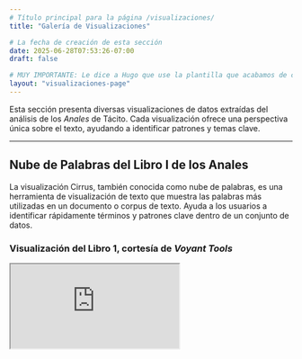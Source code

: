 ```yaml
---
# Título principal para la página /visualizaciones/
title: "Galería de Visualizaciones"

# La fecha de creación de esta sección
date: 2025-06-28T07:53:26-07:00
draft: false

# MUY IMPORTANTE: Le dice a Hugo que use la plantilla que acabamos de crear.
layout: "visualizaciones-page" 
---
```


Esta sección presenta diversas visualizaciones de datos extraídas del análisis de los *Anales* de Tácito. Cada visualización ofrece una perspectiva única sobre el texto, ayudando a identificar patrones y temas clave.

---

## Nube de Palabras del Libro I de los Anales

La visualización Cirrus, también conocida como nube de palabras, es una herramienta de visualización de texto que muestra las palabras más utilizadas en un documento o corpus de texto. Ayuda a los usuarios a identificar rápidamente términos y patrones clave dentro de un conjunto de datos.

### Visualización del Libro 1, cortesía de *Voyant Tools*

<div class="responsive-iframe-container">
<iframe title="Nube de palabras del Libro I de Tucídides" src="https://voyant-tools.org/tool/Cirrus/?stopList=keywords-3a0159c0d422d0b4aa839014457c3df9&visible=100&corpus=bb9562f5e4a33f8683c586eb19d1aae1"></iframe>
</div>
